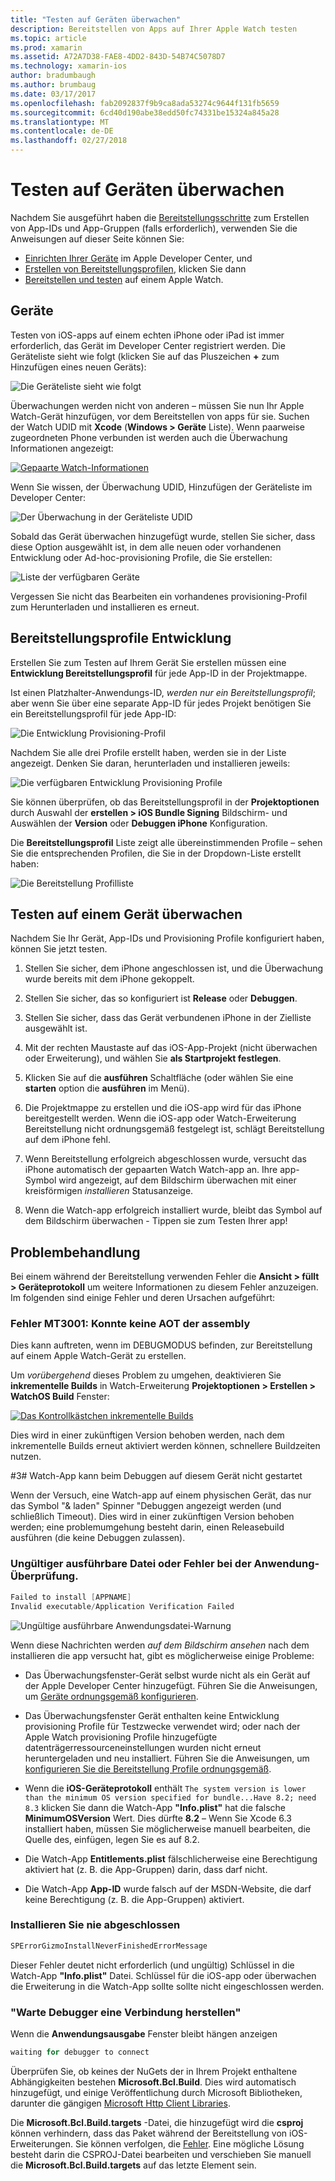 ```yaml
---
title: "Testen auf Geräten überwachen"
description: Bereitstellen von Apps auf Ihrer Apple Watch testen
ms.topic: article
ms.prod: xamarin
ms.assetid: A72A7D38-FAE8-4DD2-843D-54B74C5078D7
ms.technology: xamarin-ios
author: bradumbaugh
ms.author: brumbaug
ms.date: 03/17/2017
ms.openlocfilehash: fab2092837f9b9ca8ada53274c9644f131fb5659
ms.sourcegitcommit: 6cd40d190abe38edd50fc74331be15324a845a28
ms.translationtype: MT
ms.contentlocale: de-DE
ms.lasthandoff: 02/27/2018
---
```

# <a name="testing-on-watch-devices"></a>Testen auf Geräten überwachen

Nachdem Sie ausgeführt haben die [Bereitstellungsschritte](~/ios/watchos/deploy-test/index.md) zum Erstellen von App-IDs und App-Gruppen (falls erforderlich), verwenden Sie die Anweisungen auf dieser Seite können Sie:

- [Einrichten Ihrer Geräte](#devices) im Apple Developer Center, und
- [Erstellen von Bereitstellungsprofilen](#profiles), klicken Sie dann
- [Bereitstellen und testen](#testing) auf einem Apple Watch.

<a name="devices" />

## <a name="devices"></a>Geräte

Testen von iOS-apps auf einem echten iPhone oder iPad ist immer erforderlich, das Gerät im Developer Center registriert werden. Die Geräteliste sieht wie folgt (klicken Sie auf das Pluszeichen  **+**  zum Hinzufügen eines neuen Geräts):

![](device-images/devices-sml.png "Die Geräteliste sieht wie folgt")

Überwachungen werden nicht von anderen – müssen Sie nun Ihr Apple Watch-Gerät hinzufügen, vor dem Bereitstellen von apps für sie. Suchen der Watch UDID mit **Xcode** (**Windows > Geräte** Liste). Wenn paarweise zugeordneten Phone verbunden ist werden auch die Überwachung Informationen angezeigt:

[ ![](device-images/xcode-devices-sml.png "Gepaarte Watch-Informationen")](device-images/xcode-devices.png)

Wenn Sie wissen, der Überwachung UDID, Hinzufügen der Geräteliste im Developer Center:

![](device-images/devices-watch-sml.png "Der Überwachung in der Geräteliste UDID")

Sobald das Gerät überwachen hinzugefügt wurde, stellen Sie sicher, dass diese Option ausgewählt ist, in dem alle neuen oder vorhandenen Entwicklung oder Ad-hoc-provisioning Profile, die Sie erstellen:

![](device-images/devices-provisioning.png "Liste der verfügbaren Geräte")

Vergessen Sie nicht das Bearbeiten ein vorhandenes provisioning-Profil zum Herunterladen und installieren es erneut.

<a name="profiles" />

## <a name="development-provisioning-profiles"></a>Bereitstellungsprofile Entwicklung

Erstellen Sie zum Testen auf Ihrem Gerät Sie erstellen müssen eine **Entwicklung Bereitstellungsprofil** für jede App-ID in der Projektmappe.

Ist einen Platzhalter-Anwendungs-ID, *werden nur ein Bereitstellungsprofil*; aber wenn Sie über eine separate App-ID für jedes Projekt benötigen Sie ein Bereitstellungsprofil für jede App-ID:

![](device-images/provisioningprofile-development.png "Die Entwicklung Provisioning-Profil")

Nachdem Sie alle drei Profile erstellt haben, werden sie in der Liste angezeigt. Denken Sie daran, herunterladen und installieren jeweils:

![](device-images/provisioningprofiles.png "Die verfügbaren Entwicklung Provisioning Profile")

Sie können überprüfen, ob das Bereitstellungsprofil in der **Projektoptionen** durch Auswahl der **erstellen > iOS Bundle Signing** Bildschirm- und Auswählen der **Version** oder **Debuggen iPhone** Konfiguration.

Die **Bereitstellungsprofil** Liste zeigt alle übereinstimmenden Profile – sehen Sie die entsprechenden Profilen, die Sie in der Dropdown-Liste erstellt haben:

![](device-images/options-selectprofile.png "Die Bereitstellung Profilliste")


<a name="testing" />

## <a name="testing-on-a-watch-device"></a>Testen auf einem Gerät überwachen

Nachdem Sie Ihr Gerät, App-IDs und Provisioning Profile konfiguriert haben, können Sie jetzt testen.

1. Stellen Sie sicher, dem iPhone angeschlossen ist, und die Überwachung wurde bereits mit dem iPhone gekoppelt.

2. Stellen Sie sicher, das so konfiguriert ist **Release** oder **Debuggen**.

3. Stellen Sie sicher, dass das Gerät verbundenen iPhone in der Zielliste ausgewählt ist.

4. Mit der rechten Maustaste auf das iOS-App-Projekt (nicht überwachen oder Erweiterung), und wählen Sie **als Startprojekt festlegen**.

5. Klicken Sie auf die **ausführen** Schaltfläche (oder wählen Sie eine **starten** option die **ausführen** im Menü).

6. Die Projektmappe zu erstellen und die iOS-app wird für das iPhone bereitgestellt werden.
  Wenn die iOS-app oder Watch-Erweiterung Bereitstellung nicht ordnungsgemäß festgelegt ist, schlägt Bereitstellung auf dem iPhone fehl.

7. Wenn Bereitstellung erfolgreich abgeschlossen wurde, versucht das iPhone automatisch der gepaarten Watch Watch-app an. Ihre app-Symbol wird angezeigt, auf dem Bildschirm überwachen mit einer kreisförmigen *installieren* Statusanzeige.

8. Wenn die Watch-app erfolgreich installiert wurde, bleibt das Symbol auf dem Bildschirm überwachen - Tippen sie zum Testen Ihrer app!


## <a name="troubleshooting"></a>Problembehandlung

Bei einem während der Bereitstellung verwenden Fehler die **Ansicht > füllt > Geräteprotokoll** um weitere Informationen zu diesem Fehler anzuzeigen. Im folgenden sind einige Fehler und deren Ursachen aufgeführt:

### <a name="error-mt3001-could-not-aot-the-assembly"></a>Fehler MT3001: Konnte keine AOT der assembly

Dies kann auftreten, wenn im DEBUGMODUS befinden, zur Bereitstellung auf einem Apple Watch-Gerät zu erstellen.

Um *vorübergehend* dieses Problem zu umgehen, deaktivieren Sie **inkrementelle Builds** in Watch-Erweiterung **Projektoptionen > Erstellen > WatchOS Build** Fenster:

[ ![](device-images/disable-incremental-sml.png "Das Kontrollkästchen inkrementelle Builds")](device-images/disable-incremental.png)

Dies wird in einer zukünftigen Version behoben werden, nach dem inkrementelle Builds erneut aktiviert werden können, schnellere Buildzeiten nutzen.


#<a name="3-watch-app-fails-to-start-while-debugging-on-device"></a>3# Watch-App kann beim Debuggen auf diesem Gerät nicht gestartet

Wenn der Versuch, eine Watch-app auf einem physischen Gerät, das nur das Symbol "& laden" Spinner "Debuggen angezeigt werden (und schließlich Timeout). Dies wird in einer zukünftigen Version behoben werden; eine problemumgehung besteht darin, einen Releasebuild ausführen (die keine Debuggen zulassen).


### <a name="invalid-application-executable-or-application-verification-failed"></a>Ungültiger ausführbare Datei oder Fehler bei der Anwendung-Überprüfung.

```csharp
Failed to install [APPNAME]
Invalid executable/Application Verification Failed
```

![](device-images/invalid-application-executable.png "Ungültige ausführbare Anwendungsdatei-Warnung")

Wenn diese Nachrichten werden *auf dem Bildschirm ansehen* nach dem installieren die app versucht hat, gibt es möglicherweise einige Probleme:

- Das Überwachungsfenster-Gerät selbst wurde nicht als ein Gerät auf der Apple Developer Center hinzugefügt. Führen Sie die Anweisungen, um [Geräte ordnungsgemäß konfigurieren](#devices).

- Das Überwachungsfenster Gerät enthalten keine Entwicklung provisioning Profile für Testzwecke verwendet wird; oder nach der Apple Watch provisioning Profile hinzugefügte datenträgerressourceneinstellungen wurden nicht erneut heruntergeladen und neu installiert. Führen Sie die Anweisungen, um [konfigurieren Sie die Bereitstellung Profile ordnungsgemäß](#profiles).

- Wenn die **iOS-Geräteprotokoll** enthält `The system version is lower than the minimum OS version specified for bundle...Have 8.2; need 8.3` klicken Sie dann die Watch-App **"Info.plist"** hat die falsche **MinimumOSVersion** Wert.
  Dies dürfte **8.2** – Wenn Sie Xcode 6.3 installiert haben, müssen Sie möglicherweise manuell bearbeiten, die Quelle des, einfügen, legen Sie es auf 8.2.

- Die Watch-App **Entitlements.plist** fälschlicherweise eine Berechtigung aktiviert hat (z. B. die App-Gruppen) darin, dass darf nicht.

- Die Watch-App **App-ID** wurde falsch auf der MSDN-Website, die darf keine Berechtigung (z. B. die App-Gruppen) aktiviert.



### <a name="install-never-finished"></a>Installieren Sie nie abgeschlossen

```csharp
SPErrorGizmoInstallNeverFinishedErrorMessage
```

Dieser Fehler deutet nicht erforderlich (und ungültig) Schlüssel in die Watch-App **"Info.plist"** Datei. Schlüssel für die iOS-app oder überwachen die Erweiterung in die Watch-App sollte sollte nicht eingeschlossen werden.

<!--eg. NSLocationAlwaysUsageDescription -->


### <a name="waiting-for-debugger-to-connect"></a>"Warte Debugger eine Verbindung herstellen"

Wenn die **Anwendungsausgabe** Fenster bleibt hängen anzeigen

```csharp
waiting for debugger to connect
```

Überprüfen Sie, ob keines der NuGets der in Ihrem Projekt enthaltene Abhängigkeiten bestehen **Microsoft.Bcl.Build**. Dies wird automatisch hinzugefügt, und einige Veröffentlichung durch Microsoft Bibliotheken, darunter die gängigen [Microsoft Http Client Libraries](http://www.nuget.org/packages/Microsoft.Net.Http/).

Die **Microsoft.Bcl.Build.targets** -Datei, die hinzugefügt wird die **csproj** können verhindern, dass das Paket während der Bereitstellung von iOS-Erweiterungen. Sie können verfolgen, die [Fehler](https://bugzilla.xamarin.com/show_bug.cgi?id=29912).
Eine mögliche Lösung besteht darin die CSPROJ-Datei bearbeiten und verschieben Sie manuell die **Microsoft.Bcl.Build.targets** auf das letzte Element sein.

